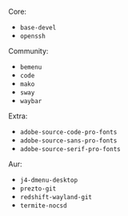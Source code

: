 Core:
- `base-devel`
- `openssh`

Community:
- `bemenu`
- `code`
- `mako`
- `sway`
- `waybar`

Extra:
- `adobe-source-code-pro-fonts`
- `adobe-source-sans-pro-fonts`
- `adobe-source-serif-pro-fonts`

Aur:
- `j4-dmenu-desktop`
- `prezto-git`
- `redshift-wayland-git`
- `termite-nocsd`
